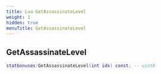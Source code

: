 ```yaml
---
title: Lua GetAssassinateLevel
weight: 1
hidden: true
menuTitle: GetAssassinateLevel
---
```

## GetAssassinateLevel
```lua
statbonuses:GetAssassinateLevel(int idx) const; -- uint8
```